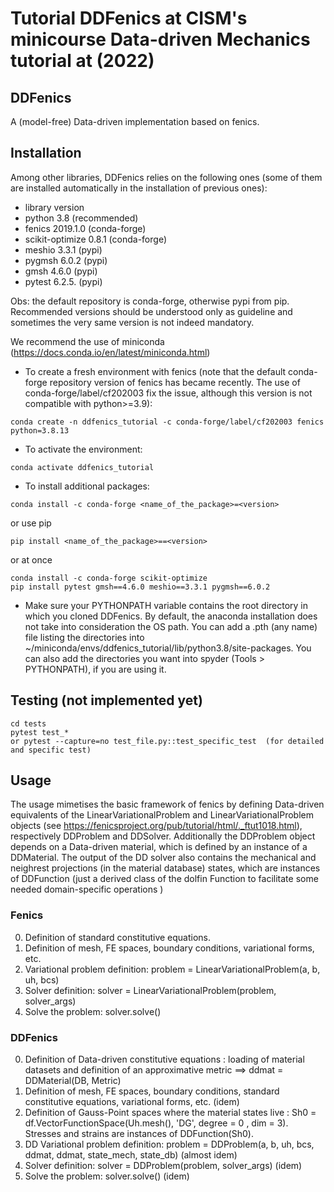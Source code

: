
# Tutorial DDFenics at CISM's minicourse Data-driven Mechanics tutorial at (2022) 

## DDFenics
A (model-free) Data-driven implementation based on fenics.

## Installation 

Among other libraries, DDFenics relies on the following ones (some of them are installed automatically in the installation of previous ones):

- library          version  
- python           3.8 (recommended) 
- fenics           2019.1.0   (conda-forge)
- scikit-optimize  0.8.1  (conda-forge)
- meshio           3.3.1  (pypi)
- pygmsh           6.0.2  (pypi)
- gmsh             4.6.0   (pypi)
- pytest           6.2.5.  (pypi)

Obs: the default repository is conda-forge, otherwise pypi from pip. Recommended versions should be understood only as guideline and sometimes the very same version is not indeed mandatory. 

We recommend the use of miniconda (https://docs.conda.io/en/latest/miniconda.html)

- To create a fresh environment with fenics (note that the default conda-forge repository version of fenics has became recently. The use of conda-forge/label/cf202003 fix the issue, although this version is not compatible with python>=3.9):
```
conda create -n ddfenics_tutorial -c conda-forge/label/cf202003 fenics python=3.8.13
```

- To activate the environment:
```
conda activate ddfenics_tutorial
```

- To install additional packages:
```
conda install -c conda-forge <name_of_the_package>=<version>
```
or use pip
```
pip install <name_of_the_package>==<version>
```

or at once

```
conda install -c conda-forge scikit-optimize
pip install pytest gmsh==4.6.0 meshio==3.3.1 pygmsh==6.0.2
```

- Make sure your PYTHONPATH variable contains the root directory in which you cloned DDFenics. By default, the anaconda installation does not take into consideration the OS path. You can add a .pth (any name) file listing the directories into ~/miniconda/envs/ddfenics_tutorial/lib/python3.8/site-packages. You can also add the directories you want  into spyder (Tools > PYTHONPATH), if you are using it.  

## Testing  (not implemented yet)
```
cd tests
pytest test_*    
or pytest --capture=no test_file.py::test_specific_test  (for detailed and specific test)      
```

## Usage

The usage mimetises the basic framework of fenics by defining Data-driven equivalents of the LinearVariationalProblem
and LinearVariationalProblem objects (see https://fenicsproject.org/pub/tutorial/html/._ftut1018.html), respectively DDProblem and DDSolver.
Additionally the DDProblem object depends on a Data-driven material, which is defined by an instance of a DDMaterial. The output of the DD solver also contains
the mechanical and neighrest projections (in the material database) states, which are instances of DDFunction (just a derived class of the dolfin Function to facilitate 
some needed domain-specific operations )

### Fenics

0. Definition of standard constitutive equations. 
1. Definition of mesh, FE spaces, boundary conditions, variational forms, etc. 
2. Variational problem definition: problem = LinearVariationalProblem(a, b, uh, bcs)
3. Solver definition: solver = LinearVariationalProblem(problem, solver_args) 
4. Solve the problem: solver.solve()


### DDFenics

0. Definition of Data-driven constitutive equations : loading of material datasets and definition of an approximative metric ==> ddmat = DDMaterial(DB, Metric) 
1. Definition of mesh, FE spaces, boundary conditions, standard constitutive equations, variational forms, etc. (idem)
2. Definition of Gauss-Point spaces where the material states live : Sh0 = df.VectorFunctionSpace(Uh.mesh(), 'DG', degree = 0 , dim = 3). 
Stresses and strains are instances of DDFunction(Sh0). 
3. DD Variational problem definition: problem = DDProblem(a, b, uh, bcs, ddmat, ddmat, state_mech, state_db) (almost idem)
4. Solver definition: solver = DDProblem(problem, solver_args) (idem) 
5. Solve the problem: solver.solve() (idem)
